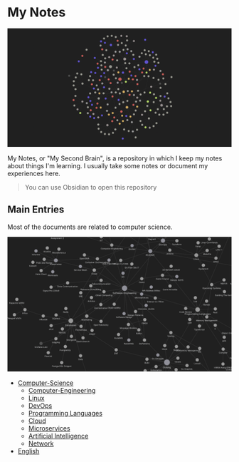 # My Notes

![Untitled](./notes/all.png)

My Notes, or "My Second Brain", is a repository in which I keep my notes about things I'm learning. I usually take some notes or document my experiences here.

> You can use Obsidian to open this repository
> 

## Main Entries

Most of the documents are related to computer science.

![Untitled](./notes/SE.png)


- [Computer-Science](Computer-Science.md)
	- [Computer-Engineering](Computer-Engineering.md)
	- [Linux](Linux.md)
	- [DevOps](DevOps.md)
	- [Programming Languages](Programming%20Languages.md)
	- [Cloud](Cloud.md)
	- [Microservices](Microservices.md)
	- [Artificial Intelligence](Artificial%20Intelligence.md)
	- [Network](Network.md)
- [English](English.md)